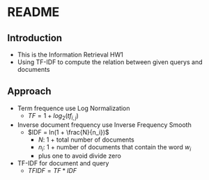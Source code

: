 # README
## Introduction
* This is the Information Retrieval HW1
* Using TF-IDF to compute the relation between given querys and documents

## Approach
* Term frequence use Log Normalization 
    * $TF = 1 + log_2(tf_{i,j})$
* Inverse document frequency use Inverse Frequency Smooth
    * $IDF = ln(1 + \frac{N}{n_i})$
        * $N$: 1 + total number of documents
        * $n_i$: 1 + number of documents that contain the word $w_i$
        * plus one to avoid divide zero
* TF-IDF for document and query
    * $TFIDF = TF * IDF$